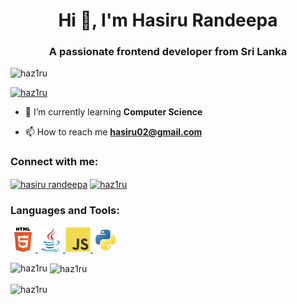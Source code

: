 <h1 align="center">Hi 👋, I'm Hasiru Randeepa</h1>
<h3 align="center">A passionate frontend developer from Sri Lanka</h3>

<p align="left"> <img src="https://komarev.com/ghpvc/?username=haz1ru&label=Profile%20views&color=0e75b6&style=flat" alt="haz1ru" /> </p>

<p align="left"> <a href="https://github.com/ryo-ma/github-profile-trophy"><img src="https://github-profile-trophy.vercel.app/?username=haz1ru" alt="haz1ru" /></a> </p>

- 🌱 I’m currently learning **Computer Science**

- 📫 How to reach me **hasiru02@gmail.com**

<h3 align="left">Connect with me:</h3>
<p align="left">
<a href="https://linkedin.com/in/hasiru randeepa" target="blank"><img align="center" src="https://raw.githubusercontent.com/rahuldkjain/github-profile-readme-generator/master/src/images/icons/Social/linked-in-alt.svg" alt="hasiru randeepa" height="30" width="40" /></a>
<a href="https://instagram.com/haz1ru" target="blank"><img align="center" src="https://raw.githubusercontent.com/rahuldkjain/github-profile-readme-generator/master/src/images/icons/Social/instagram.svg" alt="haz1ru" height="30" width="40" /></a>
</p>

<h3 align="left">Languages and Tools:</h3>
<p align="left"> <a href="https://www.w3.org/html/" target="_blank" rel="noreferrer"> <img src="https://raw.githubusercontent.com/devicons/devicon/master/icons/html5/html5-original-wordmark.svg" alt="html5" width="40" height="40"/> </a> <a href="https://www.java.com" target="_blank" rel="noreferrer"> <img src="https://raw.githubusercontent.com/devicons/devicon/master/icons/java/java-original.svg" alt="java" width="40" height="40"/> </a> <a href="https://developer.mozilla.org/en-US/docs/Web/JavaScript" target="_blank" rel="noreferrer"> <img src="https://raw.githubusercontent.com/devicons/devicon/master/icons/javascript/javascript-original.svg" alt="javascript" width="40" height="40"/> </a> <a href="https://www.python.org" target="_blank" rel="noreferrer"> <img src="https://raw.githubusercontent.com/devicons/devicon/master/icons/python/python-original.svg" alt="python" width="40" height="40"/> </a> </p>

<p><img align="left" src="https://github-readme-stats.vercel.app/api/top-langs?username=haz1ru&show_icons=true&locale=en&layout=compact" alt="haz1ru" /></p>

<p>&nbsp;<img align="center" src="https://github-readme-stats.vercel.app/api?username=haz1ru&show_icons=true&locale=en" alt="haz1ru" /></p>

<p><img align="center" src="https://github-readme-streak-stats.herokuapp.com/?user=haz1ru&" alt="haz1ru" /></p>
